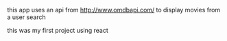 this app uses an api from http://www.omdbapi.com/ to display movies from a user search

this was my first project using react
